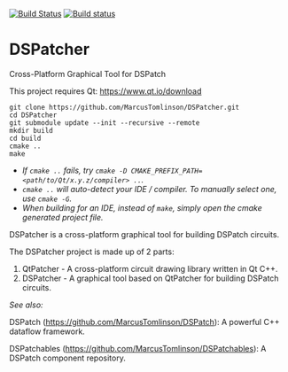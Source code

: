 [![Build Status](https://travis-ci.org/MarcusTomlinson/DSPatcher.svg?branch=master)](https://travis-ci.org/MarcusTomlinson/DSPatcher)
[![Build status](https://ci.appveyor.com/api/projects/status/nyitfgo2f56dbs6w/branch/master?svg=true)](https://ci.appveyor.com/project/MarcusTomlinson/dspatcher/branch/master)

# DSPatcher
Cross-Platform Graphical Tool for DSPatch

This project requires Qt: https://www.qt.io/download

```
git clone https://github.com/MarcusTomlinson/DSPatcher.git
cd DSPatcher
git submodule update --init --recursive --remote
mkdir build
cd build
cmake ..
make
```

- *If `cmake ..` fails, try `cmake -D CMAKE_PREFIX_PATH=<path/to/Qt/x.y.z/compiler> ..`.*
- *`cmake ..` will auto-detect your IDE / compiler. To manually select one, use `cmake -G`.*
- *When building for an IDE, instead of `make`, simply open the cmake generated project file.*

DSPatcher is a cross-platform graphical tool for building DSPatch circuits.

The DSPatcher project is made up of 2 parts:
1. QtPatcher - A cross-platform circuit drawing library written in Qt C++.
2. DSPatcher - A graphical tool based on QtPatcher for building DSPatch circuits.

*See also:*

DSPatch (https://github.com/MarcusTomlinson/DSPatch): A powerful C++ dataflow framework.

DSPatchables (https://github.com/MarcusTomlinson/DSPatchables): A DSPatch component repository.
